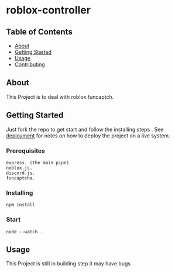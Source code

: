 # roblox-controller

## Table of Contents

- [About](#about)
- [Getting Started](#getting_started)
- [Usage](#usage)
- [Contributing](../CONTRIBUTING.md)

## About <a name = "about"></a>

This Project is to deal with roblox funcaptch.

## Getting Started <a name = "getting_started"></a>

Just fork the repo to get start and follow the installing steps . See [deployment](#deployment) for notes on how to deploy the project on a live system.

### Prerequisites

```
express. (the main pipe)
noblox.js.
discord.js.
funcaptcha.
```

### Installing

```
npm install 
```

### Start

```
node --watch .
```

## Usage <a name = "usage"></a>

This Project is still in building step it may have bugs
